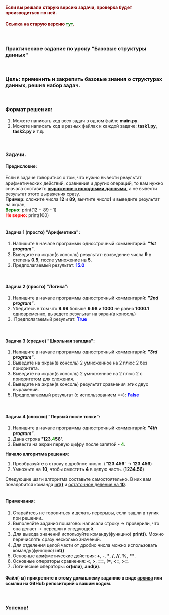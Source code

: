 <div class="tlk-lecture__homework-text" data-field="tlk-text"><h4 class="t-redactor__h4"><span style="color: rgb(131, 0, 0);">Если вы решали старую версию задачи, проверка будет производиться по ней.</span></h4><h4 class="t-redactor__h4"><span style="color: rgb(131, 0, 0);">Ссылка на старую версию </span><a href="https://docs.google.com/document/d/1h68D3DhshvZ3Xg4_Guyf23HYy_ZQSw8OhqX80TnHD2w/edit?usp=sharing" style="color: rgb(3, 108, 0);">тут</a><span style="color: rgb(131, 0, 0);">.</span></h4><br><h3 class="t-redactor__h3">Практическое задание по уроку "Базовые структуры данных"</h3><br><h3 class="t-redactor__h3">Цель: применить и закрепить базовые знания о структурах данных, решив набор задач.</h3><br><h3 class="t-redactor__h3">Формат решения:</h3><ol><li data-list="ordered">Можете написать код всех задач в одном файле <strong>main.py</strong>.</li><li data-list="ordered">Можете написать код в разных файлах к каждой задаче: <strong>task1.py</strong>, <strong>task2.py</strong> и т.д.</li></ol><br><h3 class="t-redactor__h3">Задачи.</h3><h4 class="t-redactor__h4">Предисловие:</h4>Если в задаче говориться о том, что нужно вывести результат арифметических действий, сравнения и других операций, то вам нужно сначала составить <strong><u>выражение с исходными данными</u></strong>, а не вывести результат этого выражения сразу.<br><strong>Пример:</strong> сложите числа <strong>12</strong> и <strong>89</strong>, вычтите число<strong>1</strong> и выведите результат на экран,<br><strong style="color: rgb(0, 108, 2);">Верно:</strong> print(12 + 89 - 1)<br><strong style="color: rgb(255, 0, 0);">Не верно:</strong> print(100)<br><br><h4 class="t-redactor__h4">Задача 1 (просто) "Арифметика":</h4><ol><li data-list="ordered">Напишите в начале программы однострочный комментарий: <strong><em>"1st program"</em></strong>.</li><li data-list="ordered">Выведите на экран(в консоль) результат: возведение числа <strong>9</strong>&nbsp;в степень <strong>0.5</strong>, после умножение на <strong>5</strong>.</li><li data-list="ordered">Предполагаемый результат: <strong style="color: rgb(0, 0, 255);">15.0</strong></li></ol><br><h4 class="t-redactor__h4">Задача 2 (просто) "Логика":</h4><ol><li data-list="ordered">Напишите в начале программы однострочный комментарий: <strong><em>"2nd program"</em></strong>.</li><li data-list="ordered">Убедитесь в том что <strong>9.99</strong> больше <strong>9.98</strong> и <strong>1000</strong> не равно <strong>1000.1</strong> одновременно, выведете результат на экран(в консоль)</li><li data-list="ordered">&nbsp;Предполагаемый результат: <strong style="color: rgb(0, 0, 255);">True</strong></li></ol><br><h4 class="t-redactor__h4">Задача 3 (средне) "Школьная загадка":</h4><ol><li data-list="ordered">Напишите в начале программы однострочный комментарий: <strong><em>"3rd program"</em></strong>.</li><li data-list="ordered">Выведите на экран(в консоль) 2 умноженное на 2 плюс 2 без приоритета.</li><li data-list="ordered">Выведите на экран(в консоль) 2 умноженное на 2 плюс 2 с приоритетом для сложения.</li><li data-list="ordered">Выведите на экран(в консоль) результат сравнения этих двух выражений.</li><li data-list="ordered">Предполагаемый результат (с использованием ==): <strong style="color: rgb(0, 0, 255);">False</strong></li></ol><br><h4 class="t-redactor__h4">Задача 4 (сложно) "Первый после точки":</h4><ol><li data-list="ordered">Напишите в начале программы&nbsp;однострочный комментарий: <strong><em>"4th program"</em></strong>.</li><li data-list="ordered">Дана строка <strong>'123.</strong><strong style="color: rgb(20, 158, 0);">4</strong><strong>56'</strong>.</li><li data-list="ordered">Вывести на экран первую цифру после запятой - <strong style="color: rgb(20, 158, 0);">4</strong>.</li></ol><strong>Начало алгоритма решения:</strong><br><ol><li data-list="ordered">Преобразуйте в строку в дробное число. (<strong>'123.456'</strong> -&gt; <strong>123.456</strong>)</li><li data-list="ordered">Умножьте на <strong>10</strong>, чтобы сместить <strong>4</strong> в целую часть. (<strong>1234.56</strong>)</li></ol>Следующие шаги алгоритма составьте самостоятельно. В них вам понадобится команда <strong><u>int()</u></strong> и <u>остаточное деление на </u><strong><u>10</u></strong>.<br><br><h4 class="t-redactor__h4">Примечания:</h4><ol><li data-list="ordered">Старайтесь не торопиться и делать перерывы, если зашли в тупик при решении.</li><li data-list="ordered">Выполняйте задания пошагово: написали строку -&gt; проверили, что она делает -&gt; перешли к следующей.</li><li data-list="ordered">Для вывода значений используйте команду(функцию) <strong>print()</strong>. Можно перечислять сразу несколько значений.</li><li data-list="ordered">Для отделения целой части от дробно числа можно использовать команду(функцию) <strong>int()</strong></li><li data-list="ordered">Основные арифметические действия: <strong>+</strong>, <strong>-</strong>, <strong>*</strong>, <strong>/</strong>, <strong>//</strong>, <strong>%</strong>, <strong>**</strong>.</li><li data-list="ordered">Основные операторы сравнения: <strong>&lt;</strong>, <strong>&gt;</strong>, <strong>==</strong>, <strong>!=</strong>, <strong>&lt;=</strong>, <strong>&gt;=</strong>.</li><li data-list="ordered">Логические операторы: <strong>or(или)</strong>, <strong>and(и)</strong>.</li></ol><h4 class="t-redactor__h4"><strong>Файл(-ы) прикрепите к этому домашнему заданию в виде <a href="https://www.win-rar.com/postdownload.html?&amp;L=4">архива</a>&nbsp;или ссылки на GitHub репозиторий с вашим кодом.</strong></h4><br><h3 class="t-redactor__h3">Успехов!</h3></div>
